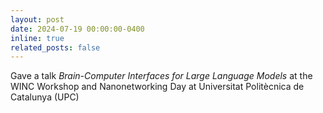 ```yaml
---
layout: post
date: 2024-07-19 00:00:00-0400
inline: true
related_posts: false
---
```



Gave a talk *Brain-Computer Interfaces for Large Language Models* at the WINC Workshop and Nanonetworking Day at Universitat Politècnica de Catalunya (UPC)

